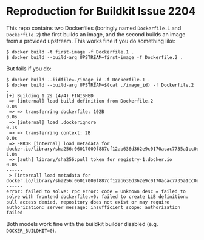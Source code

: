 # Reproduction for Buildkit Issue 2204

This repo contains two Dockerfiles (boringly named `Dockerfile.1` and `Dockerfile.2`) the first builds an image, and the second builds an image from a provided upstream.  This works fine if you do something like:

```
$ docker build -t first-image -f Dockerfile.1 .
$ docker build --build-arg UPSTREAM=first-image -f Dockerfile.2 .
```

But fails if you do:

```
$ docker build --iidfile=./image_id -f Dockerfile.1 .
$ docker build --build-arg UPSTREAM=$(cat ./image_id) -f Dockerfile.2 .
[+] Building 1.2s (4/4) FINISHED
 => [internal] load build definition from Dockerfile.2                                                                                                                                                                                  0.0s
 => => transferring dockerfile: 102B                                                                                                                                                                                                    0.0s
 => [internal] load .dockerignore                                                                                                                                                                                                       0.1s
 => => transferring context: 2B                                                                                                                                                                                                         0.0s
 => ERROR [internal] load metadata for docker.io/library/sha256:06017009f887cf12ab636d362e9c0170acac7735a1cc0ee786e720385a37d619                                                                                                        1.0s
 => [auth] library/sha256:pull token for registry-1.docker.io                                                                                                                                                                           0.0s
------
 > [internal] load metadata for docker.io/library/sha256:06017009f887cf12ab636d362e9c0170acac7735a1cc0ee786e720385a37d619:
------
error: failed to solve: rpc error: code = Unknown desc = failed to solve with frontend dockerfile.v0: failed to create LLB definition: pull access denied, repository does not exist or may require authorization: server message: insufficient_scope: authorization failed
```

Both models work fine with the buildkit builder disabled (e.g. `DOCKER_BUILDKIT=0`).
